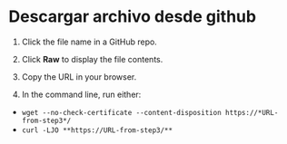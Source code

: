 # Descargar archivo desde github #

1. Click the file name in a GitHub repo.

2. Click **Raw** to display the file contents.

3. Copy the URL in your browser.

4. In the command line, run either:
* `wget --no-check-certificate --content-disposition https://*URL-from-step3*/`
* `curl -LJO **https://URL-from-step3/**`

